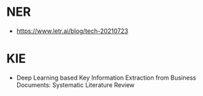# NER
- https://www.letr.ai/blog/tech-20210723

# KIE
- Deep Learning based Key Information Extraction from Business Documents: Systematic Literature Review 
